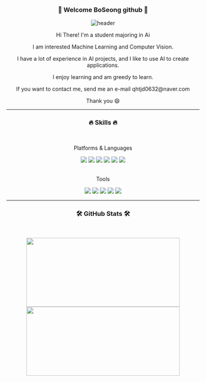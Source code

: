

<!--
**BOSEONG000126/BOSEONG000126** is a ✨ _special_ ✨ repository because its `README.md` (this file) appears on your GitHub profile.
Here are some ideas to get you started:
- 🔭 I’m currently working on ...
- 🌱 I’m currently learning ...
- 👯 I’m looking to collaborate on ...
- 🤔 I’m looking for help with ...
- 💬 Ask me about ...
- 📫 How to reach me: ...
- 😄 Pronouns: ...
- ⚡ Fun fact: ...
-->

<div align="center">
  <h3>🍵 Welcome BoSeong github 🍵</h3>
  
  ![header](https://capsule-render.vercel.app/api?type=cylinder&color=81c147&height=150&section=header&text=BoSeong&fontColor=ffffff&fontSize=60&animation=fadeIn&fontAlignY=55)
<p> Hi There! I'm a student majoring in Ai </p>
<p> I am interested Machine Learning and Computer Vision.</p>
<p>I have a lot of experience in AI projects, and I like to use AI to create applications.</p>
<p>I enjoy learning and am greedy to learn. </p>
<p>If you want to contact me, send me an e-mail qhtjd0632@naver.com</p>
<p>Thank you 😄</p>

<hr/>


  <h3>🔥 Skills 🔥</h3>
  <br/>
  <p>Platforms & Languages</p>
  <img src="https://img.shields.io/badge/JAVA-007396?style=for-the-badge&logo=java&logoColor=white">
  <img src="https://img.shields.io/badge/kotlin-7F52FF?style=for-the-badge&logo=kotlin&logoColor=white">
  <img src="https://img.shields.io/badge/python-3776AB?style=for-the-badge&logo=python&logoColor=white">
  <img src="https://img.shields.io/badge/html5-E34F26?style=for-the-badge&logo=html5&logoColor=white">
  <img src="https://img.shields.io/badge/css3-1572B6?style=for-the-badge&logo=css3&logoColor=white">
  <img src="https://img.shields.io/badge/Android-3DDC84?style=for-the-badge&logo=Android&logoColor=white">
  <br/>
  <br/>
  <p>Tools</p>
  <img src="https://img.shields.io/badge/visualstudiocode-007ACC?style=for-the-badge&logo=visualstudiocode&logoColor=white">
  <img src="https://img.shields.io/badge/jupyter-F37626?style=for-the-badge&logo=jupyter&logoColor=white">
  <img src="https://img.shields.io/badge/spyderide-FF0000?style=for-the-badge&logo=spyderide&logoColor=white">
  <img src="https://img.shields.io/badge/androidstudio-3DDC84?style=for-the-badge&logo=androidstudio&logoColor=white">
  <img src="https://img.shields.io/badge/eclipseide-2C2255?style=for-the-badge&logo=eclipseide&logoColor=white">
  <hr/>

  <h3>🛠 GitHub Stats 🛠</h3>
  <br/>
  <p>
    <img width = "400em" height="180em" src="https://github-readme-stats.vercel.app/api?username=BOSEONG000126&show_icons=true&include_all_commits=true&bg_color=30,81c147,008000&title_color=fff&text_color=fff">
    <img width="400em" height="180em" src="https://github-readme-stats.vercel.app/api/top-langs/?username=BOSEONG000126&layout=compact&bg_color=30,81c147,008000&title_color=fff&text_color=fff">
  </p>

</div>



